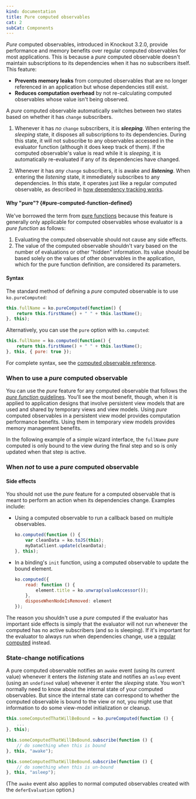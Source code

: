 ```yaml
---
kind: documentation
title: Pure computed observables
cat: 2
subCat: Components
---
```


*Pure* computed observables, introduced in Knockout 3.2.0, provide performance and memory benefits over regular computed observables for most applications. This is because a *pure* computed observable doesn't maintain subscriptions to its dependencies when it has no subscribers itself. This feature:

 * **Prevents memory leaks** from computed observables that are no longer referenced in an application but whose dependencies still exist.
 * **Reduces computation overhead** by not re-calculating computed observables whose value isn't being observed.

A *pure* computed observable automatically switches between two states based on whether it has `change` subscribers.

1. Whenever it has *no* `change` subscribers, it is ***sleeping***. When entering the *sleeping* state, it disposes all subscriptions to its dependencies. During this state, it will not subscribe to any observables accessed in the evaluator function (although it does keep track of them). If the computed observable's value is read while it is *sleeping*, it is automatically re-evaluated if any of its dependencies have changed.

2. Whenever it has *any* `change` subscribers, it is awake and ***listening***. When entering the *listening* state, it immediately subscribes to any dependencies. In this state, it operates just like a regular computed observable, as described in [how dependency tracking works](computed-dependency-tracking.md).

#### Why "pure"? {#pure-computed-function-defined}

We've borrowed the term from [pure functions](http://en.wikipedia.org/wiki/Pure_function) because this feature is generally only applicable for computed observables whose evaluator is a *pure function* as follows:

1. Evaluating the computed observable should not cause any side effects.
2. The value of the computed observable shouldn't vary based on the number of evaluations or other "hidden" information. Its value should be based solely on the values of other observables in the application, which for the pure function definition, are considered its parameters.

#### Syntax

The standard method of defining a *pure* computed observable is to use `ko.pureComputed`:

```javascript
this.fullName = ko.pureComputed(function() {
    return this.firstName() + " " + this.lastName();
}, this);
```

Alternatively, you can use the `pure` option with `ko.computed`:

```javascript
this.fullName = ko.computed(function() {
    return this.firstName() + " " + this.lastName();
}, this, { pure: true });
```

For complete syntax, see the [computed observable reference](#computed-reference).

### When to use a *pure* computed observable

You can use the *pure* feature for any computed observable that follows the [*pure function* guidelines](#pure-computed-function-defined). You'll see the most benefit, though, when it is applied to application designs that involve persistent view models that are used and shared by temporary views and view models. Using *pure* computed observables in a persistent view model provides computation performance benefits. Using them in temporary view models provides memory management benefits.

In the following example of a simple wizard interface, the `fullName` *pure* computed is only bound to the view during the final step and so is only updated when that step is active.

<live-example params='id: "pure-computed"'></live-example>

### When *not* to use a *pure* computed observable

#### Side effects

You should not use the *pure* feature for a computed observable that is meant to perform an action when its dependencies change. Examples include:

* Using a computed observable to run a callback based on multiple observables.
  
  ```javascript
  ko.computed(function () {
      var cleanData = ko.toJS(this);
      myDataClient.update(cleanData);
  }, this);
  ```

* In a binding's `init` function, using a computed observable to update the bound element.

  ```javascript
  ko.computed({
      read: function () {
          element.title = ko.unwrap(valueAccessor());
      },
      disposeWhenNodeIsRemoved: element
  });
  ```

The reason you shouldn't use a *pure* computed if the evaluator has important side effects is simply that the evaluator will not run whenever the computed has no active subscribers (and so is sleeping). If it's important for the evaluator to always run when dependencies change, use a [regular computed](computedObservables.html) instead.

### State-change notifications

A pure computed observable notifies an `awake` event (using its current value) whenever it enters the *listening* state and notifies an `asleep` event (using an `undefined` value) whevener it enter the *sleeping* state. You won't normally need to know about the internal state of your computed observables. But since the internal state can correspond to whether the computed observable is bound to the view or not, you might use that information to do some view-model initialization or cleanup.

  ```javascript
  this.someComputedThatWillBeBound = ko.pureComputed(function () {
      ...
  }, this);

  this.someComputedThatWillBeBound.subscribe(function () {
      // do something when this is bound
  }, this, "awake");

  this.someComputedThatWillBeBound.subscribe(function () {
      // do something when this is un-bound
  }, this, "asleep");
  ```

(The `awake` event also applies to normal computed observables created with the `deferEvaluation` option.)
